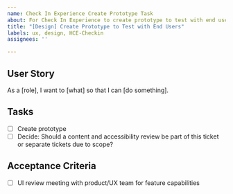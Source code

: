 ```yaml
---
name: Check In Experience Create Prototype Task
about: For Check In Experience to create prototype to test with end users
title: "[Design] Create Prototype to Test with End Users"
labels: ux, design, HCE-Checkin
assignees: ''

---
```


## User Story
As a [role], I want to [what] so that I can [do something].

## Tasks
- [ ] Create prototype
- [ ] Decide: Should a content and accessibility review be part of this ticket or separate tickets due to scope?

## Acceptance Criteria
- [ ] UI review meeting with product/UX team for feature capabilities



